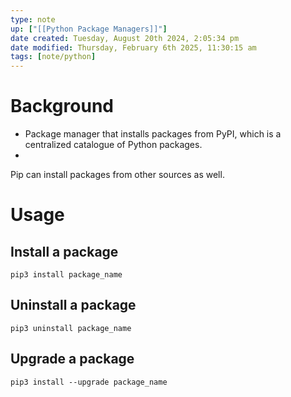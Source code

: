 ```yaml
---
type: note
up: ["[[Python Package Managers]]"]
date created: Tuesday, August 20th 2024, 2:05:34 pm
date modified: Thursday, February 6th 2025, 11:30:15 am
tags: [note/python]
---
```

# Background
- Package manager that installs packages from PyPI, which is a centralized catalogue of Python packages. 
- 

Pip can install packages from other sources as well. 

# Usage
## Install a package
```
pip3 install package_name
```

## Uninstall a package
```
pip3 uninstall package_name
```

## Upgrade a package
```
pip3 install --upgrade package_name
```